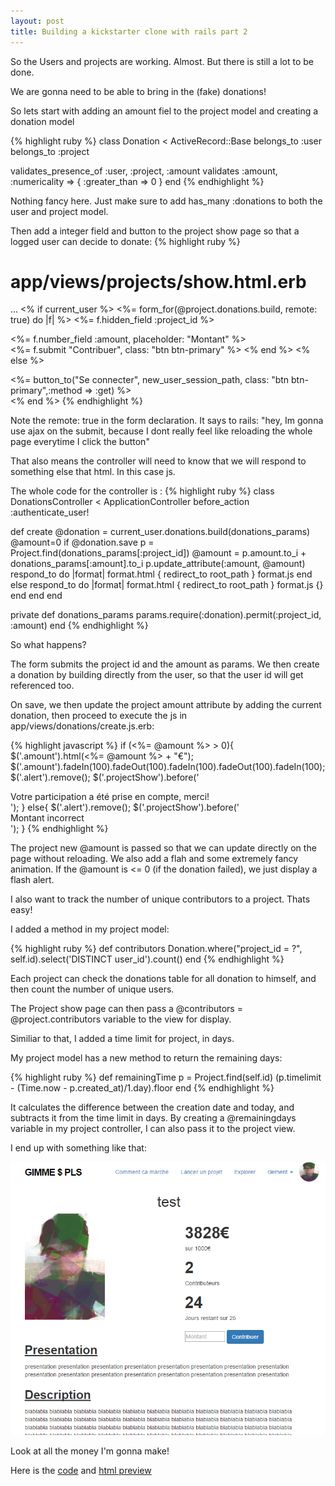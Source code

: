 ```yaml
---
layout: post
title: Building a kickstarter clone with rails part 2
---
```


So the Users and projects are working. Almost. But there is still a lot to be done.
<!--more-->

We are gonna need to be able to bring in the (fake) donations!

So lets start with adding an amount fiel to the project model and creating a donation model

{% highlight ruby %}
class Donation < ActiveRecord::Base
  belongs_to :user
  belongs_to :project

  validates_presence_of :user, :project, :amount
  validates :amount, :numericality => { :greater_than => 0 }
end
{% endhighlight %}

Nothing fancy here. Just make sure to add has_many :donations to both the user and project model.

Then add a integer field and button to the project show page so that a logged user can decide to donate:
{% highlight ruby %}
# app/views/projects/show.html.erb

...
 <% if current_user %>
  <%= form_for(@project.donations.build, remote: true) do |f| %>
    <%= f.hidden_field :project_id %>
    <div class="field">
      <%= f.number_field :amount, placeholder: "Montant" %>
    </div>
    <%= f.submit "Contribuer", class: "btn btn-primary" %>
  <% end %>
<% else %>
  <div class="asideElement">
  <div class="connect"><%= button_to("Se connecter", new_user_session_path, class: "btn btn-primary",:method => :get) %> </div>
  </div>
<% end %>
{% endhighlight %}


Note the remote: true in the form declaration. It says to rails: "hey, Im gonna use ajax on the submit, because I dont really feel like reloading the whole page everytime I click the button"

That also means the controller will need to know that we will respond to something else that html. In this case js.

The whole code for the controller is :
{% highlight ruby %}
class DonationsController < ApplicationController
  before_action :authenticate_user!

  def create
    @donation = current_user.donations.build(donations_params)
    @amount=0
    if @donation.save
      p = Project.find(donations_params[:project_id])
      @amount = p.amount.to_i + donations_params[:amount].to_i
      p.update_attribute(:amount, @amount)
      respond_to do |format|
        format.html { redirect_to root_path }
        format.js 
      end
    else
      respond_to do |format|
        format.html { redirect_to root_path }
        format.js {}
      end
    end
  end

  private
    def donations_params
      params.require(:donation).permit(:project_id, :amount)
    end
{% endhighlight %}

So what happens?

The form submits the project id and the amount as params. We then create a donation by building directly from the user, so that the user id will get referenced too.

On save, we then update the project amount attribute by adding the current donation, then proceed to execute the js in app/views/donations/create.js.erb:

{% highlight javascript %}
if (<%= @amount %> > 0){
  $('.amount').html(<%= @amount %> + "€");
  $('.amount').fadeIn(100).fadeOut(100).fadeIn(100).fadeOut(100).fadeIn(100);
  $('.alert').remove();
  $('.projectShow').before('<div class="alert alert-success">Votre participation a été prise en compte, merci!</div>');
}
else{
  $('.alert').remove();
  $('.projectShow').before('<div class="alert alert-error">Montant incorrect</div>');
}
{% endhighlight %}

The project new @amount is passed so that we can update directly on the page without reloading. We also add a flah and some extremely fancy animation.
If the @amount is <= 0 (if the donation failed), we just display a flash alert.

I also want to track the number of unique contributors to a project. Thats easy!

I added a method in my project model:

{% highlight ruby %}
def contributors
    Donation.where("project_id = ?", self.id).select('DISTINCT user_id').count()
end
{% endhighlight %}

Each project can check the donations table for all donation to himself, and then count the number of unique users.

The Project show page can then pass a @contributors = @project.contributors  variable to the view for display.


Similiar to that, I added a time limit for project, in days.

My project model has a new method to return the remaining days:

{% highlight ruby %}
def remainingTime
  p = Project.find(self.id)
  (p.timelimit - (Time.now - p.created_at)/1.day).floor
end
{% endhighlight %}

It calculates the difference between the creation date and today, and subtracts it from the time limit in days.
By creating a @remainingdays variable in my project controller, I can also pass it to the project view.

I end up with something like that:

![result](/images/gimmeplz1.png)

Look at all the money I'm gonna make!




Here is the [code](https://github.com/AtActionPark) and [html preview](https://shielded-taiga-9226.herokuapp.com/)